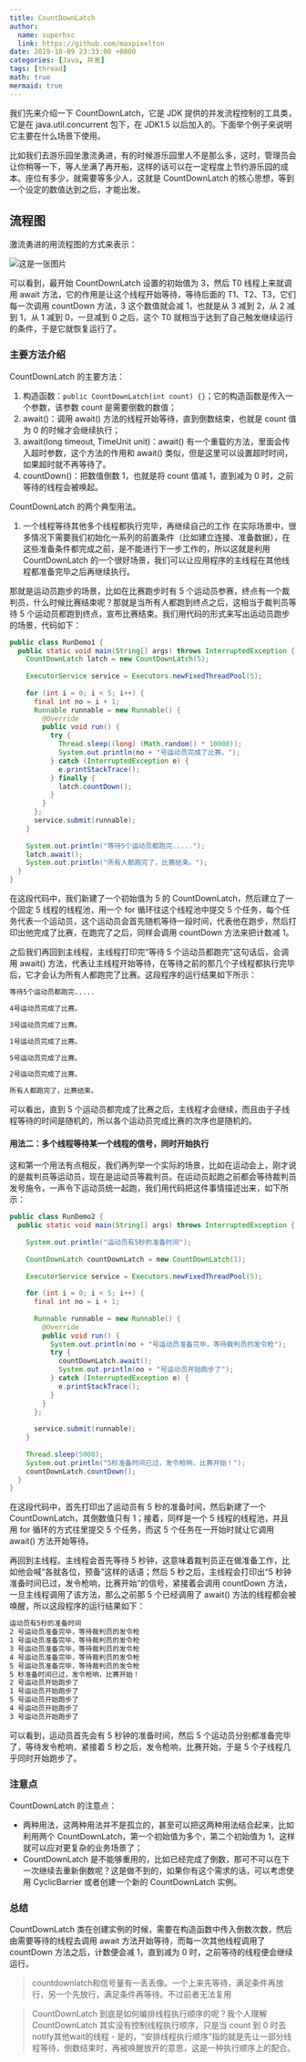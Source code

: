 ```yaml
---
title: CountDownLatch
author:
  name: superhsc
  link: https://github.com/maxpixelton
date: 2019-10-09 23:33:00 +0800
categories: [Java, 并发]
tags: [thread]
math: true
mermaid: true
---
```

我们先来介绍一下 CountDownLatch，它是 JDK 提供的并发流程控制的工具类，它是在 java.util.concurrent 包下，在 JDK1.5 以后加入的。下面举个例子来说明它主要在什么场景下使用。

比如我们去游乐园坐激流勇进，有的时候游乐园里人不是那么多，这时，管理员会让你稍等一下，等人坐满了再开船，这样的话可以在一定程度上节约游乐园的成本。座位有多少，就需要等多少人，这就是 CountDownLatch 的核心思想，等到一个设定的数值达到之后，才能出发。

## 流程图

激流勇进的用流程图的方式来表示：

![这是一张图片](https://maxpixelton.github.io/images/assert/java/thread/java-thread-countdownlatch.png)

可以看到，最开始 CountDownLatch 设置的初始值为 3，然后 T0 线程上来就调用 await 方法，它的作用是让这个线程开始等待，等待后面的 T1、T2、T3，它们每一次调用 countDown 方法，3 这个数值就会减 1，也就是从 3 减到 2，从 2 减到 1，从 1 减到 0，一旦减到 0 之后，这个 T0 就相当于达到了自己触发继续运行的条件，于是它就恢复运行了。

### 主要方法介绍

CountDownLatch 的主要方法：
1. 构造函数：`public CountDownLatch(int count) {}`；它的构造函数是传入一个参数，该参数 count 是需要倒数的数值；
2. await()：调用 await() 方法的线程开始等待，直到倒数结束，也就是 count 值为 0 的时候才会继续执行；
3. await(long timeout, TimeUnit unit)：await() 有一个重载的方法，里面会传入超时参数，这个方法的作用和 await() 类似，但是这里可以设置超时时间，如果超时就不再等待了。
4. countDown()：把数值倒数 1，也就是将 count 值减 1，直到减为 0 时，之前等待的线程会被唤起。

CountDownLatch 的两个典型用法。

1. 一个线程等待其他多个线程都执行完毕，再继续自己的工作
在实际场景中，很多情况下需要我们初始化一系列的前置条件（比如建立连接、准备数据），在这些准备条件都完成之前，是不能进行下一步工作的，所以这就是利用 CountDownLatch 的一个很好场景，我们可以让应用程序的主线程在其他线程都准备完毕之后再继续执行。

那就是运动员跑步的场景，比如在比赛跑步时有 5 个运动员参赛，终点有一个裁判员，什么时候比赛结束呢？那就是当所有人都跑到终点之后，这相当于裁判员等待 5 个运动员都跑到终点，宣布比赛结束。我们用代码的形式来写出运动员跑步的场景，代码如下：

```java
public class RunDemo1 {
  public static void main(String[] args) throws InterruptedException {
    CountDownLatch latch = new CountDownLatch(5);
    
    ExecutorService service = Executors.newFixedThreadPool(5);
    
    for (int i = 0; i < 5; i++) {
      final int no = i + 1;
      Runnable runnable = new Runnable() {
        @Override
        public void run() {
          try {
            Thread.sleep((long) (Math.random() * 10000));
            System.out.println(no + "号运动员完成了比赛。");
          } catch (InterruptedException e) {
            e.printStackTrace();
          } finally {
            latch.countDown();
          }
        }
      };
      service.submit(runnable);
    }
    
    System.out.println("等待5个运动员都跑完.....");
    latch.await();
    System.out.println("所有人都跑完了，比赛结束。");
  }
}
```

在这段代码中，我们新建了一个初始值为 5 的 CountDownLatch，然后建立了一个固定 5 线程的线程池，用一个 for 循环往这个线程池中提交 5 个任务，每个任务代表一个运动员，这个运动员会首先随机等待一段时间，代表他在跑步，然后打印出他完成了比赛，在跑完了之后，同样会调用 countDown 方法来把计数减 1。

之后我们再回到主线程，主线程打印完“等待 5 个运动员都跑完”这句话后，会调用 await() 方法，代表让主线程开始等待，在等待之前的那几个子线程都执行完毕后，它才会认为所有人都跑完了比赛。这段程序的运行结果如下所示：

```bash
等待5个运动员都跑完.....

4号运动员完成了比赛。

3号运动员完成了比赛。

1号运动员完成了比赛。

5号运动员完成了比赛。

2号运动员完成了比赛。

所有人都跑完了，比赛结束。

```

可以看出，直到 5 个运动员都完成了比赛之后，主线程才会继续，而且由于子线程等待的时间是随机的，所以各个运动员完成比赛的次序也是随机的。

#### 用法二：多个线程等待某一个线程的信号，同时开始执行

这和第一个用法有点相反，我们再列举一个实际的场景，比如在运动会上，刚才说的是裁判员等运动员，现在是运动员等裁判员。在运动员起跑之前都会等待裁判员发号施令，一声令下运动员统一起跑，我们用代码把这件事情描述出来，如下所示：

```java
public class RunDemo2 {
  public static void main(String[] args) throws InterruptedException {
    
    System.out.println("运动员有5秒的准备时间");
    
    CountDownLatch countDownLatch = new CountDownLatch(1);
    
    ExecutorService service = Executors.newFixedThreadPool(5);
    
    for (int i = 0; i < 5; i++) {
      final int no = i + 1;
      
      Runnable runnable = new Runnable() {
        @Override
        public void run() {
          System.out.println(no + "号运动员准备完毕，等待裁判员的发令枪");
          try {
            countDownLatch.await();
            System.out.println(no + "号运动员开始跑步了");
          } catch (InterruptedException e) {
            e.printStackTrace();
          }
        }
      };
      
      service.submit(runnable);
    }
    
    Thread.sleep(5000);
    System.out.println("5秒准备时间已过，发令枪响，比赛开始！");
    countDownLatch.countDown();
  }
}
```

在这段代码中，首先打印出了运动员有 5 秒的准备时间，然后新建了一个 CountDownLatch，其倒数值只有 1；接着，同样是一个 5 线程的线程池，并且用 for 循环的方式往里提交 5 个任务，而这 5 个任务在一开始时就让它调用 await() 方法开始等待。

再回到主线程。主线程会首先等待 5 秒钟，这意味着裁判员正在做准备工作，比如他会喊“各就各位，预备”这样的话语；然后 5 秒之后，主线程会打印出“5 秒钟准备时间已过，发令枪响，比赛开始”的信号，紧接着会调用 countDown 方法，一旦主线程调用了该方法，那么之前那 5 个已经调用了 await() 方法的线程都会被唤醒，所以这段程序的运行结果如下：

```bash
运动员有5秒的准备时间
2 号运动员准备完毕，等待裁判员的发令枪
1 号运动员准备完毕，等待裁判员的发令枪
3 号运动员准备完毕，等待裁判员的发令枪
4 号运动员准备完毕，等待裁判员的发令枪
5 号运动员准备完毕，等待裁判员的发令枪
5 秒准备时间已过，发令枪响，比赛开始！
2 号运动员开始跑步了
1 号运动员开始跑步了
5 号运动员开始跑步了
4 号运动员开始跑步了
3 号运动员开始跑步了
```

可以看到，运动员首先会有 5 秒钟的准备时间，然后 5 个运动员分别都准备完毕了，等待发令枪响，紧接着 5 秒之后，发令枪响，比赛开始，于是 5 个子线程几乎同时开始跑步了。

### 注意点

CountDownLatch 的注意点：

- 两种用法，这两种用法并不是孤立的，甚至可以把这两种用法结合起来，比如利用两个 CountDownLatch，第一个初始值为多个，第二个初始值为 1，这样就可以应对更复杂的业务场景了；
- CountDownLatch 是不能够重用的，比如已经完成了倒数，那可不可以在下一次继续去重新倒数呢？这是做不到的，如果你有这个需求的话，可以考虑使用 CyclicBarrier 或者创建一个新的 CountDownLatch 实例。

### 总结

CountDownLatch 类在创建实例的时候，需要在构造函数中传入倒数次数，然后由需要等待的线程去调用 await 方法开始等待，而每一次其他线程调用了 countDown 方法之后，计数便会减 1，直到减为 0 时，之前等待的线程便会继续运行。

> countdownlatch和信号量有一丢丢像。一个上来先等待，满足条件再放行，另一个先放行，满足条件再等待。不过前者无法复用 


> CountDownLatch 到底是如何编排线程执行顺序的呢？我个人理解 CountDownLatch 其实没有控制线程执行顺序，只是当 count 到 0 时去notify其他wait的线程 - 是的，“安排线程执行顺序”指的就是先让一部分线程等待，倒数结束时，再被唤醒放开的意思，这是一种执行顺序上的配合。
